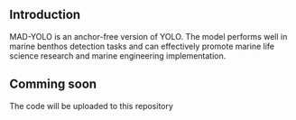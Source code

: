 ## Introduction
MAD-YOLO is an anchor-free version of YOLO. The model performs well in marine benthos detection tasks and can effectively promote marine life science research and marine engineering implementation.

## Comming soon
The code will be uploaded to this repository